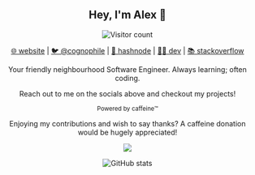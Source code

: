 <h2 align="center">Hey, I'm Alex 👋</h2>

<p align="center">
  <img src="https://visitor-badge.laobi.icu/badge?page_id=cognophile.cognophile" alt="Visitor count"> 
<p>

<p align="center">
  <a href="https://cognophile.webflow.io/">🌐 website</a> | <a href="https://twitter.com/cognophile">🐦 @cognophile</a> | <a href="https://cognophile.hashnode.dev">📝 hashnode</a> | <a href="https://dev.to/cognophile">👨‍💻 dev</a> | <a href="https://stackoverflow.com/users/5012644/cognophile">📚 stackoverflow</a>
</p>

<p align="center">Your friendly neighbourhood Software Engineer. Always learning; often coding.</p>
<p align="center">Reach out to me on the socials above and checkout my projects!</p>
<p align="center"><sup>Powered by caffeine™️</sup></p>

<p align="center">
   Enjoying my contributions and wish to say thanks? A caffeine donation would be hugely appreciated!
</p>
<p align="center">
   <a href="https://www.buymeacoffee.com/cognophile"><img src="https://img.buymeacoffee.com/button-api/?text=Buy me a coffee&emoji=&slug=cognophile&button_colour=FFDD00&font_colour=000000&font_family=Cookie&outline_colour=000000&coffee_colour=ffffff" /></a>
</p>

<p align="center">
  <img src="https://github-readme-stats.vercel.app/api?username=cognophile&show_icons=true&theme=tokyonight" alt="GitHub stats">
<p>
  
<!-- <p align="center">
  <img src="https://github-readme-stats.vercel.app/api/top-langs/?username=cognophile&theme=tokyonight" alt="Language stats">
<p> -->

